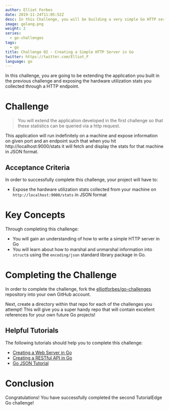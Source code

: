 ```yaml
---
author: Elliot Forbes
date: 2019-11-24T11:05:52Z
desc: In this Challenge, you will be building a very simple Go HTTP server which will show off the stats you collect in the first Go Challenge.
image: golang.png
weight: 2
series:
  - go-challenges
tags:
  - go
title: Challenge 02 - Creating a Simple HTTP Server in Go
twitter: https://twitter.com/Elliot_F
language: go
---
```


In this challenge, you are going to be extending the application you built in the previous challenge and exposing the hardware utilization stats you collected through a HTTP endpoint. 

# Challenge

> You will extend the application developed in the first challenge so that these statistics can be queried via a http request. 

This application will run indefinitely on a machine and expose information on given port and an endpoint such that when you hit http://localhost:9000/stats it will fetch and display the stats for that machine in JSON format.

## Acceptance Criteria

In order to successfully complete this challenge, your project will have to:

* Expose the hardware utilization stats collected from your machine on `http://localhost:9000/stats` in JSON format

# Key Concepts

Through completing this challenge:

* You will gain an understanding of how to write a simple HTTP server in Go
* You will learn about how to marshal and unmarshal information into `struct`s using the `encoding/json` standard library package in Go.

# Completing the Challenge

In order to complete the challenge, fork the [elliotforbes/go-challenges](https://github.com/elliotforbes/go-challenges) repository into your own GitHub account. 

Next, create a directory within that repo for each of the challenges you attempt! This will give you a super handy repo that will contain excellent references for your own future Go projects!

## Helpful Tutorials
  
The following tutorials should help you to complete this challenge:

* [Creating a Web Server in Go](/golang/creating-simple-web-server-with-golang/)
* [Creating a RESTful API in Go](https://tutorialedge.net/golang/creating-restful-api-with-golang/)
* [Go JSON Tutorial](/golang/go-json-tutorial/)

# Conclusion

Congratulations! You have successfully completed the second TutorialEdge Go challenge!
